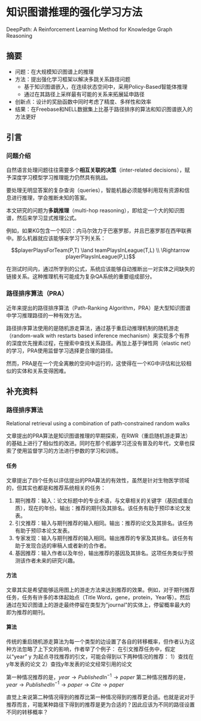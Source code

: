 # 知识图谱推理的强化学习方法

DeepPath: A Reinforcement Learning Method for Knowledge Graph Reasoning

## 摘要

* 问题：在大规模知识图谱上的推理
* 方法：提出强化学习框架以解决多跳关系路径问题
  * 基于知识图谱嵌入，在连续状态空间中，采用Policy-Based智能体推理
  * 通过在其路径上采样最有可能的关系来拓展延申路径
* 创新点：设计的奖励函数中同时考虑了精度、多样性和效率
* 结果：在Freebase和NELL数据集上比基于路径排序的算法和知识图谱嵌入的方法更好

## 引言

### 问题介绍

自然语言处理问题往往需要多个**相互关联的决策**（inter-related decisions），赋予深度学习模型学习推理能力仍然具有挑战。

要处理无明显答案的复杂查询（queries），智能机器必须能够利用现有资源和信息进行推理，学会推断未知的答案。

本文研究的问题为**多跳推理**（multi-hop reasoning），即给定一个大的知识图谱，然后来学习显式推理公式。

例如，如果KG包含一个知识：内马尔效力于巴塞罗那，并且巴塞罗那在西甲联赛中。那么机器就应该能够来学习下列关系： 

$$playerPlaysForTeam(P,T) \land teamPlaysInLeague(T,L) \\ \Rightarrow playerPlaysInLeague(P,L)$$

在测试时间内，通过所学到的公式，系统应该能够自动推断出一对实体之间缺失的链接关系。这种推理机有可能成为复杂QA系统的重要组成部分。

### 路径排序算法（PRA）

近年来提出的路径排序算法（Path-Ranking Algorithm，PRA）是大型知识图谱中学习推理路径的一种有效方法。

路径排序算法使用的是随机游走算法，通过基于重启动推理机制的随机游走（random-walk with restarts based inference mechanism）来实现多个有界的深度优先搜素过程，在搜索中查找关系路径。再加上基于弹性网（elastic net）的学习，PRA使用监督学习选择更合理的路径。

然而，PRA是在一个完全离散的空间中运行的，这使得在一个KG中评估和比较相似的实体和关系变得困难。

## 补充资料

### 路径排序算法

Relational retrieval using a combination of path-constrained random walks

文章提出的PRA算法是知识图谱推理的早期探索，在RWR（重启随机游走算法）的基础上进行了相似性的改进。同时在那个机器学习还没有普及的年代，文章也探索了使用监督学习的方法进行参数的学习和训练。

#### 任务

文章提出了四个任务以评估提出的PRA算法的有效性，虽然是针对生物医学领域的，但其实也都是和推荐系统相关的任务：

1. 期刊推荐：输入：论文标题中的专业术语，与文章相关的关键字（基因或蛋白质），现在的年份。输出：推荐的期刊及其排名。该任务有助于预印本论文发表。
2. 引文推荐：输入与期刊推荐的输入相同。输出：推荐的论文及其排名。该任务有助于预印本论文发表。
3. 专家发现：输入与期刊推荐的输入相同。输出推荐的专家及其排名。该任务有助于发现合适的审稿人或者新的合作者。
4. 基因推荐：输入作者以及年份，输出推荐的基因及其排名。这项任务类似于预测该作者未来的研究兴趣。

#### 方法

文章其实是希望能够运用图上的游走方法来达到推荐的效果。例如，对于期刊推荐任务，任务有许多的本体起始点（Title Word，gene，protein，Year等）。然后通过在知识图谱上的游走最终停留在类型为"journal"的实体上，停留概率最大的即为推荐的期刊。

#### 算法

传统的重启随机游走算法为每一个类型的边设置了各自的转移概率，但作者认为这种方法忽略了上下文的影响，作者举了个例子：
在引文推荐任务中，假定以“year” y 为起点寻找推荐的引文，可能会得到以下两种情况的推荐：
1）查找在y年发表的论文
2）查找y年发表的论文经常引用的论文

第一种情况推荐的是，$year \rightarrow PublishedIn^{-1} \rightarrow paper$
第二种情况推荐的是，$year \rightarrow PublishedIn^{-1} \rightarrow  paper \rightarrow Cite \rightarrow paper$

直觉上来说第二种情况得到的推荐比第一种情况得到的推荐更合适。也就是说对于推荐而言，可能某种路径下得到的推荐是更为合适的？因此应该为不同的路径设置不同的转移概率？


